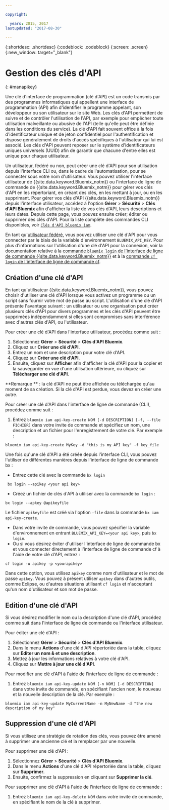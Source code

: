 ```yaml
---

copyright:

  years: 2015, 2017
lastupdated: "2017-08-30"

---
```


{:shortdesc: .shortdesc}
{:codeblock: .codeblock}
{:screen: .screen}
{:new_window: target="_blank"}

# Gestion des clés d'API
{: #manapikey}

Une clé d'interface de programmation (clé d'API) est un code transmis par des programmes informatiques qui appellent une interface de programmation (API) afin d'identifier le programme appelant, son développeur ou son utilisateur sur le site Web. Les clés d'API permettent de suivre et de contrôler l'utilisation de l'API, par exemple pour empêcher toute utilisation malveillante ou abusive de l'API (telle qu'elle peut être définie dans les conditions du service). La clé d'API fait souvent office à la fois d'identificateur unique et de jeton confidentiel pour l'authentification et dispose généralement de droits d'accès spécifiques à l'utilisateur qui lui est associé. Les clés d'API peuvent reposer sur le système d'identificateurs uniques universels (UUID) afin de garantir que chacune d'entre elles est unique pour chaque utilisateur.

Un utilisateur, fédéré ou non, peut créer une clé d'API pour son utilisation depuis l'interface CLI ou, dans le cadre de l'automatisation, pour se connecter sous votre nom d'utilisateur. Vous pouvez utiliser l'interface utilisateur de {{site.data.keyword.Bluemix_notm}} ou l'interface de ligne de commande de {{site.data.keyword.Bluemix_notm}} pour gérer vos clés d'API en les répertoriant, en créant des clés, en les mettant à jour, ou en les supprimant. Pour gérer vos clés d'API {{site.data.keyword.Bluemix_notm}} depuis l'interface utilisateur, accédez à l'option **Gérer** &gt; **Sécurité** &gt; **Clés d'API Bluemix** afin d'afficher la liste de vos clés d'API, leurs descriptions et leurs dates. Depuis cette page, vous pouvez ensuite créer; éditer ou supprimer des clés d'API. Pour la liste complète des commandes CLI disponibles, voir [`Clés d'API bluemix iam`](/docs/cli/reference/bluemix_cli/bx_cli.html#bluemix_iam).

En tant qu'[utilisateur fédéré](/docs/admin/adminpublic.html#federatedid), vous pouvez utiliser une clé d'API pour vous connecter par le biais de la variable d'environnement `BLUEMIX_API_KEY`. Pour plus d'informations sur l'utilisation d'une clé d'API pour la connexion, voir la documentation relative à la [commande `bluemix login` de l'interface de ligne de commande {{site.data.keyword.Bluemix_notm}}](/docs/cli/reference/bluemix_cli/bx_cli.html#bluemix_login) et à la [commande `cf login` de l'interface de ligne de commande cf](/docs/cli/reference/cfcommands/index.html#cf_login).

## Création d'une clé d'API

En tant qu'utilisateur {{site.data.keyword.Bluemix_notm}}, vous pouvez choisir d'utiliser une clé d'API lorsque vous activez un programme ou un script sans fournir votre mot de passe au script. L'utilisation d'une clé d'API présente l'avantage suivant : un utilisateur ou une organisation peut créer plusieurs clés d'API pour divers programmes et les clés d'API peuvent être supprimées indépendamment si elles sont compromises sans interférence avec d'autres clés d'API, ou l'utilisateur.

Pour créer une clé d'API dans l'interface utilisateur, procédez comme suit :

1. Sélectionnez **Gérer** &gt; **Sécurité** &gt; **Clés d'API Bluemix**.
2. Cliquez sur **Créer une clé d'API**.
3. Entrez un nom et une description pour votre clé d'API.
4. Cliquez sur **Créer une clé d'API**.
5. Ensuite, cliquez sur **Afficher** afin d'afficher la clé d'API pour la copier et la sauvegarder en vue d'une utilisation ultérieure, ou cliquez sur **Télécharger une clé d'API**.

**Remarque ** : la clé d'API ne peut être affichée ou téléchargée qu'au moment de sa création. Si la clé d'API est perdue, vous devez en créer une autre.

Pour créer une clé d'API dans l'interface de ligne de commande (CLI), procédez comme suit :

1. Entrez `bluemix iam api-key-create NOM [-d DESCRIPTION] [-f, --file FICHIER]` dans votre invite de commande et spécifiez un nom, une description et un fichier pour l'enregistrement de votre clé. Par exemple :

```
bluemix iam api-key-create MyKey -d "this is my API key" -f key_file
``` 

Une fois qu'une clé d'API a été créée depuis l'interface CLI, vous pouvez l'utiliser de différentes manières depuis l'interface de ligne de commande bx :

* Entrez cette clé avec la commande `bx login`
```
 bx login --apikey <your api key>
```
* Créez un fichier de clés d'API à utiliser avec la commande `bx login` : 
 ```
 bx login --apkey @apikeyfile
 ```
 Le fichier `apikeyfile` est créé via l'option `—file` dans la commande `bx iam api-key-create`.
* Dans votre invite de commande, vous pouvez spécifier la variable d'environnement en entrant `BLUEMIX_API_KEY=<your api key>`, puis `bx login`.
* Ou si vous désirez éviter d'utiliser l'interface de ligne de commande bx et vous connecter directement à l'interface de ligne de commande cf à l'aide de votre clé d'API, entrez :
 ```
 cf login -u apikey -p <yourapikey>
 ```
  Dans cette option, vous utilisez `apikey` comme nom d'utilisateur et le mot de passe `apikey`. Vous pouvez à présent utiliser `apikey` dans d'autres outils, comme Eclipse, ou d'autres situations utilisant `cf login` et n'acceptant qu'un nom d'utilisateur et son mot de passe.

## Edition d'une clé d'API

Si vous désirez modifier le nom ou la description d'une clé d'API, procédez comme suit dans l'interface de ligne de commande ou l'interface utilisateur.

Pour éditer une clé d'API :

1. Sélectionnez **Gérer** &gt; **Sécurité** &gt; **Clés d'API Bluemix**.
2. Dans le menu **Actions** d'une clé d'API répertoriée dans la table, cliquez sur **Editer un nom & et une description**. 
3. Mettez à jour les informations relatives à votre clé d'API.
4. Cliquez sur **Mettre à jour une clé d'API**.

Pour modifier une clé d'API à l'aide de l'interface de ligne de commande :

1. Entrez `bluemix iam api-key-update NOM [-n NOM] [-d DESCRIPTION]` dans votre invite de commande, en spécifiant l'ancien nom, le nouveau et la nouvelle description de la clé. Par exemple :

```
bluemix iam api-key-update MyCurrentName -n MyNewName -d "the new description of my key"
```

## Suppression d'une clé d'API

Si vous utilisez une stratégie de rotation des clés, vous pouvez être amené à supprimer une ancienne clé et la remplacer par une nouvelle.

Pour supprimer une clé d'API : 

1. Sélectionnez **Gérer** &gt; **Sécurité** &gt; **Clés d'API Bluemix**.
2. Dans le menu **Actions** d'une clé d'API répertoriée dans la table, cliquez sur **Supprimer**.
3. Ensuite, confirmez la suppression en cliquant sur **Supprimer la clé**.

Pour supprimer une clé d'API à l'aide de l'interface de ligne de commande :
1. Entrez `bluemix iam api-key-delete NOM` dans votre invite de commande, en spécifiant le nom de la clé à supprimer.
